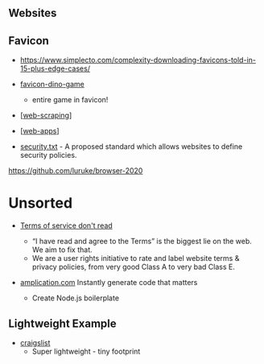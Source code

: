 Websites
--------


Favicon
-------
* https://www.simplecto.com/complexity-downloading-favicons-told-in-15-plus-edge-cases/
* [favicon-dino-game](https://mashpoe.github.io/favicon-dino-game/)
    * entire game in favicon!


* [[web-scraping]]
* [[web-apps]]

* [security.txt](https://securitytxt.org/) - A proposed standard which allows websites to define security policies. 

https://github.com/luruke/browser-2020


Unsorted
========

* [Terms of service don't read](https://tosdr.org/)
    * “I have read and agree to the Terms” is the biggest lie on the web. We aim to fix that.
    * We are a user rights initiative to rate and label website terms & privacy policies, from very good Class A to very bad Class E.

* [amplication.com](https://amplication.com/) Instantly generate code that matters
    * Create Node.js boilerplate

Lightweight Example
-------------------

* [craigslist](https://craigslist.org/)
    * Super lightweight - tiny footprint

[//begin]: # "Autogenerated link references for markdown compatibility"
[web-scraping]: web-scraping.md "Web Scraping"
[web-apps]: web-apps.md "Web Apps"
[//end]: # "Autogenerated link references"